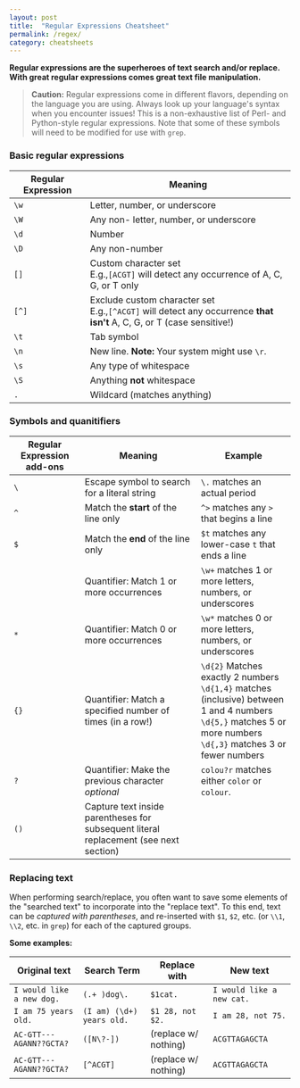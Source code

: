 ```yaml
---
layout: post
title:  "Regular Expressions Cheatsheet"
permalink: /regex/
category: cheatsheets
---
```


**Regular expressions are the superheroes of text search and/or replace. With great regular expressions comes great text file manipulation.**

> **Caution:** Regular expressions come in different flavors, depending on the language you are using. Always look up your language's syntax when you encounter issues! This is a non-exhaustive list of Perl- and Python-style regular expressions. Note that some of these symbols will need to be modified for use with `grep`.



### Basic regular expressions

Regular Expression | Meaning 
-------------------|---------
`\w`               | Letter, number, or underscore  |
`\W`               | Any non- letter, number, or underscore
`\d`               | Number | 
`\D`               | Any non-number | 
`[]`               | Custom character set <br>E.g.,`[ACGT]` will detect any occurrence of A, C, G, or T only
`[^]`               | Exclude custom character set <br>E.g.,`[^ACGT]` will detect any occurrence **that isn't** A, C, G, or T (case sensitive!)
`\t`               | Tab symbol
`\n`               | New line. **Note:** Your system might use `\r`.
`\s`               | Any type of whitespace
`\S`               | Anything **not** whitespace
`.`                | Wildcard (matches anything)

### Symbols and quanitifiers

Regular Expression add-ons | Meaning | Example
-------------------|---------|---------
`\`                | Escape symbol to search for a literal string | `\.` matches an actual period
`^`                | Match the **start** of the line only | `^>` matches any `>` that begins a line
`$`                | Match the **end** of the line only | `$t` matches any lower-case `t` that ends a line
                | Quantifier: Match 1 or more occurrences | `\w+` matches 1 or more letters, numbers, or underscores
`*`                | Quantifier: Match 0 or more occurrences <br> | `\w*` matches 0 or more letters, numbers, or underscores
`{}`               | Quantifier: Match a specified number of times (in a row!) | `\d{2}` Matches exactly 2 numbers <br> `\d{1,4}` matches (inclusive) between 1 and 4 numbers <br> `\d{5,}` matches 5 or more numbers <br> `\d{,3}` matches 3 or fewer numbers
`?`                | Quantifier: Make the previous character *optional* | `colou?r` matches either `color` or `colour`.
`()`               | Capture text inside parentheses for subsequent literal replacement (see next section)


### Replacing text

When performing search/replace, you often want to save some elements of the "searched text" to incorporate into the "replace text". To this end, text can be *captured with parentheses*, and re-inserted with `$1`, `$2`, etc. (or `\\1`, `\\2`, etc. in `grep`) for each of the captured groups.

__Some examples:__

Original text | Search Term | Replace with | New text
--------------|-------------|--------------|---------
`I would like a new dog.` | `(.+ )dog\.` | `$1cat.` | `I would like a new cat.`
`I am 75 years old.` | `(I am) (\d+) years old.` | `$1 28, not $2.` | `I am 28, not 75.`
`AC-GTT---AGANN??GCTA?` | `([N\?-])` | (replace w/ nothing) | `ACGTTAGAGCTA`
`AC-GTT---AGANN??GCTA?` | `[^ACGT]` | (replace w/ nothing) | `ACGTTAGAGCTA`


